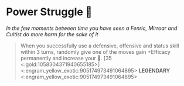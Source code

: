 # **Power Struggle** 👑 
*In the few moments between time you have seen a Fenric, Mirroar and Cultist do more harm for the sake of it*

> When you successfully use a defensive, offensive and status skill within 3 turns, randomly give one of the moves gain +Efficacy permanently and increase your 👥. [35 <:gold:1058304371940655185>]
<:engram_yellow_exotic:905174973491064895> __LEGENDARY__ <:engram_yellow_exotic:905174973491064895>
